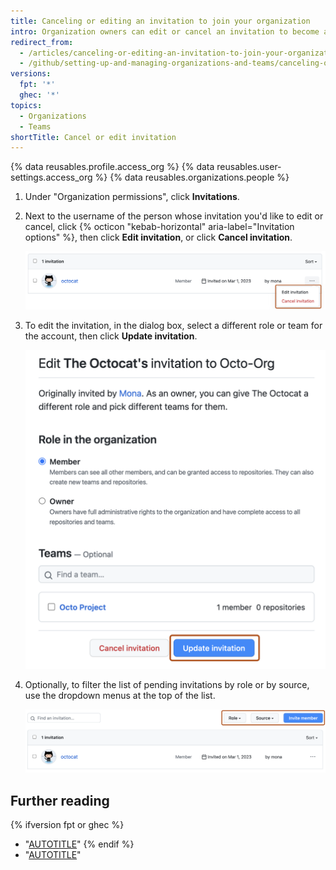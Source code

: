 ```yaml
---
title: Canceling or editing an invitation to join your organization
intro: Organization owners can edit or cancel an invitation to become a member of your organization any time before the user accepts.
redirect_from:
  - /articles/canceling-or-editing-an-invitation-to-join-your-organization
  - /github/setting-up-and-managing-organizations-and-teams/canceling-or-editing-an-invitation-to-join-your-organization
versions:
  fpt: '*'
  ghec: '*'
topics:
  - Organizations
  - Teams
shortTitle: Cancel or edit invitation
---
```


{% data reusables.profile.access_org %}
{% data reusables.user-settings.access_org %}
{% data reusables.organizations.people %}
1. Under "Organization permissions", click **Invitations**.
1. Next to the username of the person whose invitation you'd like to edit or cancel, click {% octicon "kebab-horizontal" aria-label="Invitation options" %}, then click **Edit invitation**, or click **Cancel invitation**.

   ![Screenshot of the "Invitations" page. The "Edit invitation" and "Cancel invitation" buttons are highlighted with an orange outline.](/assets/images/help/organizations/organization-edit-or-cancel-invitation.png)

1. To edit the invitation, in the dialog box, select a different role or team for the account, then click **Update invitation**.

   ![Screenshot of the "Edit invitation" dialog box. Two buttons, "Update invitation" and "Cancel invitation", are highlighted with an orange outline.](/assets/images/help/organizations/organization-edit-invitation.png)

1. Optionally, to filter the list of pending invitations by role or by source, use the dropdown menus at the top of the list.

   ![Screenshot of the "Invitations" page. Two dropdown menus, titled "Role" and "Source", are highlighted with an orange outline.](/assets/images/help/organizations/organization-filter-invitations.png)

## Further reading

{% ifversion fpt or ghec %}
* "[AUTOTITLE](/organizations/managing-membership-in-your-organization/inviting-users-to-join-your-organization)"
{% endif %}
* "[AUTOTITLE](/organizations/organizing-members-into-teams/adding-organization-members-to-a-team)"
